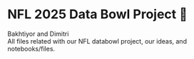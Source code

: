 # NFL 2025 Data Bowl Project 🏈
Bakhtiyor and Dimitri <br/>
All files related with our NFL databowl project, our ideas, and notebooks/files.
